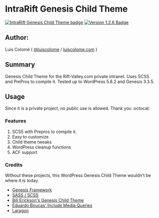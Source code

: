 # IntraRift Genesis Child Theme

[![IntraRift Genesis Child Theme badge][changelog-badge]][changelog] [![Version 1.2.6 Badge][version-badge]][changelog]

## Author:

Luis Colomé ( [@luiscolome](https://twitter.com/luiscolome) / [luiscolome.com](https://luiscolome.com) )

## Summary

Genesis Child Theme for the Rift-Valley.com private intranet. Uses SCSS and PrePros to compile it. Tested up to WordPress 5.8.2 and Genesis 3.3.5.

## Usage

Since it is a private project, no public use is allowed. Thank you :octocat:

### Features

1. SCSS with Prepros to compile it.
2. Easy to customize
3. Child theme tweaks
4. WordPress cleanup functions
5. ACF support

### Credits

Without these projects, this WordPress Genesis Child Theme wouldn't be where it is today.

-   [Genesis Framework](http://my.studiopress.com/themes/genesis/)
-   [SASS / SCSS](http://sass-lang.com/)
-   [Bill Erickson's Genesis Child Theme](https://github.com/billerickson/BE-Genesis-Child)
-   [Eduardo Boucas' Include Media Queries](https://eduardoboucas.github.io/include-media/)
-   [Laragon](https://laragon.org/)

[changelog]: ./CHANGELOG.md
[changelog-badge]: https://img.shields.io/badge/Changelog-IntraRift%20Genesis%20Child%20Theme%20v1.2.6-orange
[version-badge]: https://img.shields.io/badge/version-1.2.6-informational.svg
